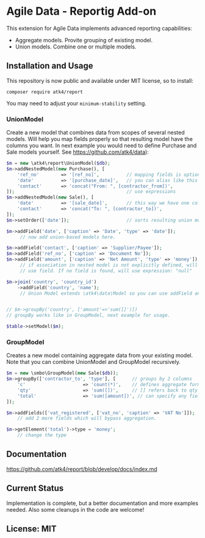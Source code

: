 # Agile Data - Reportig Add-on

This extension for Agile Data implements advanced reporting capabilities:

-   Aggregate models. Provite grouping of existing model.
-   Union models. Combine one or multiple models.

## Installation and Usage

This repository is now public and available under MIT license, so to install:

``` shell
composer require atk4/report
```

You may need to adjust your `minimum-stability` setting. 

### UnionModel

Create a new model that combines data from scopes of several nested models. Will help you map fields properly so that resulting model have the columns you want. In next example you would need to define Purchase and Sale models yourself. See https://github.com/atk4/data):

``` php
$m = new \atk4\report\UnionModel($db);
$m->addNestedModel(new Purchase(), [
    'ref_no'        => '[ref_no]',          // mapping fields is optional
    'date'          => '[purchase_date]',   // you can alias like this
    'contact'       => 'concat("From: ", [contractor_from])',
]);                                         // use expressions
$m->addNestedModel(new Sale(), [
    'date'          => '[sale_date]',       // this way we have one column for dates
    'contact'       => 'concat("To: ", [contractor_to])',
]);
$m->setOrder(['date']);                     // sorts resulting union model

$m->addField('date', ['caption' => 'Date', 'type' => 'date']);
     // now add union-based models here.

$m->addField('contact', ['caption' => 'Supplier/Payee']);
$m->addField('ref_no', ['caption' => 'Document No']);
$m->addField('amount', ['caption' => 'Net Amount', 'type' => 'money']);
     // if association in nested model is not explicitly defined, will
     // use field. If no field is found, will use expression: "null"

$m->join('country', 'country_id')
    ->addField('country', 'name');
     // Union Model extends \atk4\data\Model so you can use addField and addExpression


// $m->groupBy('country', ['amount'=>'sum([]')])
// groupBy works like in GroupModel, next example for usage.

$table->setModel($m);
```

### GroupModel

Creates a new model containing aggregate data from your existing model. Note that you can combine UnionModel and GroupModel recursively.

```php
$m = new \smbo\GroupModel(new Sale($db));
$m->groupBy(['contractor_to', 'type'], [      // groups by 2 columns
    'c'                     => 'count(*)',    // defines aggregate formulas for fields
    'qty'                   => 'sum([])',     // [] refers back to qty
    'total'                 => 'sum([amount])', // can specify any field here
]);

$m->addFields(['vat_registered', ['vat_no', 'caption' => 'VAT No']]);
    // add 2 more fields which will bypass aggregation.

$m->getElement('total')->type = 'money';
    // change the type

```



## Documentation

https://github.com/atk4/report/blob/develop/docs/index.md

## Current Status

Implementation is complete, but a better documentation and more examples needed. Also some cleanups in the code are welcome!

## License: MIT